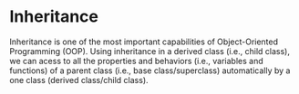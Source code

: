 # Inheritance
Inheritance is one of the most important capabilities of Object-Oriented Programming (OOP). 
Using inheritance in a derived class (i.e., child class), we can acess to all the properties and behaviors (i.e., variables and functions) of a parent class (i.e., base class/superclass) automatically by a one class (derived class/child class).
